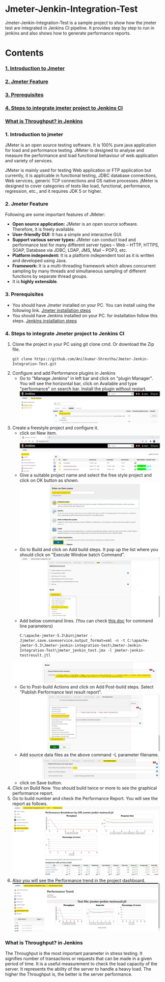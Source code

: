 # Jmeter-Jenkin-Integration-Test
Jmeter-Jenkin-Integration-Test is a sample project to show how the jmeter test are integrated in Jenkins CI pipeline. 
It provides step by step to run in jenkins and also shows how to generate performance reports.

# Contents
### [1. Introduction to Jmeter](#intro)
### [2. Jmeter Feature](#feature)
### [3. Prerequisites](#prerequisites)
### [4. Steps to integrate jmeter project to Jenkins CI](#jemter-jenkin-steps)
### [What is Throughput? in Jenkins](#throughput)

### 1. Introduction to jmeter <a name="intro"></a>
JMeter is an open source testing software. It is 100% pure java application for load and performance testing. JMeter is designed to analyse and measure the performance and load functional behaviour of web application and variety of services.

JMeter is mainly used for testing Web application or FTP application but currently, it is applicable in functional testing, JDBC database connections, Web services, generic TCP connections and OS native processes. jMeter is designed to cover categories of tests like load, functional, performance, regression, etc., and it requires JDK 5 or higher.

### 2. Jmeter Feature <a name="feature"></a>
Following are some important features of JMeter:

* **Open source application:** JMeter is an open source software. Therefore, it is freely available.
* **User-friendly GUI:** It has a simple and interactive GUI.
* **Support various server types:** JMeter can conduct load and performance test for many different server types – Web – HTTP, HTTPS, SOAP, Database via JDBC, LDAP, JMS, Mail – POP3, etc.
* **Platform independent:** It is a platform independent tool as it is written and developed using Java.
* **Framework:** It is a multi-threading framework which allows concurrent sampling by many threads and simultaneous sampling of different functions by separate thread groups.
* It is **highly extensible**.

### 3. Prerequisites <a name="prerequisites"></a>
* You should have Jmeter installed on your PC. You can install using the following link. [Jmeter installation steps](https://www.guru99.com/guide-to-install-jmeter.html)
* You should have Jenkins installed on your PC. for installation follow this steps. [Jenkins installation steps](https://dzone.com/articles/how-to-install-jenkins-on-windows)

### 4. Steps to integrate Jmeter project to Jenkins CI <a name="jemter-jenkin-steps"></a>

1. Clone the project in your PC using git clone cmd. Or download the Zip file.
    ```
    git clone https://github.com/Anilkumar-Shrestha/Jmeter-Jenkin-Integration-Test.git
    ```
2. Configure and add Performance plugins in Jenkins
    * Go to "Manage Jenkins" in left bar and click on "plugin Manager". You will see the horizontal bar, click on Available and type "performance" on search bar. Install the plugin without restart.
    ![performance_plugin](./ss/performance_plugin.jpg)
3. Create a freestyle project and configure it.
    * click on New item.
    ![new_item](./ss/new_item.jpg)
    * Give a suitable project name and select the free style project and click on OK button as shown.
    ![freestyle_project](./ss/freestyle_project.jpg)
    * Go to Build and click on Add build steps. It pop up the list where you should click on "Execute Window batch Command".
    ![build_env_setting](./ss/build_env_setting.jpg)
    * Add below command lines. (You can check [this doc](https://jmeter.apache.org/usermanual/get-started.html#running) for command line parameters)
        ```
        C:\apache-jmeter-5.3\bin\jmeter -Jjmeter.save.saveservice.output_format=xml -n -t C:\apache-jmeter-5.3\Jmeter-jenkin-integration-test\Jmeter-Jenkin-Integration-Test\jmeter_jenkin_test.jmx -l jmeter-jenkin-testresult.jtl
        ```
    ![build_windows_cmd](./ss/build_windows_cmd.jpg)
    * Go to Post-build Actions and click on Add Post-build steps. Select "Publish Performance test result report".
    ![post_build_actions](./ss/post_build_actions.jpg)
    * Add source data files as the above command -L parameter filename.
    ![publish_performance_report](./ss/publish_performance_report.jpg)
    * click on Save button.
4. Click on Build Now. You should build twice or more to see the graphical performance report.
5. Go to build number and check the Performance Report. You will see the report as follows.
    ![performance_report_buildNum](./ss/performance_report_buildNum.jpg)
6. Also you will see the Performance trend in the project dashboard.
    ![performance_trend](./ss/performance_trend.jpg)

    
    
### What is Throughput? in Jenkins <a name="throughput"></a>
The Throughput is the most important parameter in stress testing. It signifies number of transactions or requests that can be made in a given period of time. It is a useful measurement to check the load capacity of the server. It represents the ability of the server to handle a heavy load.  The higher the Throughput is, the better is the server performance.

